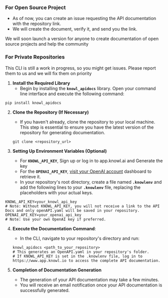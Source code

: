 ### For Open Source Project
- As of now, you can create an issue requesting the API documentation with the repository link.
- We will create the document, verify it, and send you the link.

We will soon launch a version for anyone to create documentation of open source projects and help the community

### For Private Repositories
This CLI is still a work in progress, so you might get issues. Please report them to us and we will fix them on priority

1. **Install the Required Library**
    - Begin by installing the **`knowl_apidocs`** library. Open your command line interface and execute the following command:

```
pip install knowl_apidocs
```

2. **Clone the Repository (If Necessary)**
    - If you haven't already, clone the repository to your local machine. This step is essential to ensure you have the latest version of the repository for generating documentation.
    
    ```
    git clone <repository_url>
    ```
    
3. **Setting Up Environment Variables (Optional)**
    - For **`KNOWL_API_KEY`**, Sign up or log in to app.knowl.ai and Generate the key
    - For the **`OPENAI_API_KEY`**, [visit your OpenAI account](https://platform.openai.com/api-keys) dashboard to retrieve it.
    - In your repository's root directory, create a file named **`.knowlenv`** and add the following lines to your **`.knowlenv`** file, replacing the placeholders with your actual keys.

```
KNOWL_API_KEY=your_knowl_api_key
# Note: Without KNOWL_API_KEY, you will not receive a link to the API Docs and only openAPI.yaml will be saved in your repository.
OPENAI_API_KEY=your_openai_api_key
# Note: Use your own OpenAI key if preferred.
```
4. **Execute the Documentation Command**:
    - In the CLI, navigate to your repository's directory and run:
    
    ```
    knowl_apidocs <path_to_your_repository>
    # This generates an OpenAPI.yaml in your repository's folder.
    # If KNOWL_API_KEY is set in the .knowlenv file, log in to https://www.app.knowl.io to access the complete API documentation.
    ```
    
5. **Completion of Documentation Generation**
    - The generation of your API documentation may take a few minutes.
    - You will receive an email notification once your API documentation is successfully generated.



